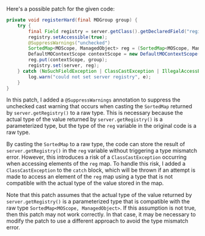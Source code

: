 Here's a possible patch for the given code:

```java
private void registerHard(final MOGroup group) {
    try {
        final Field registry = server.getClass().getDeclaredField("registry");
        registry.setAccessible(true);
        @SuppressWarnings("unchecked")
        SortedMap<MOScope, ManagedObject> reg = (SortedMap<MOScope, ManagedObject>) server.getRegistry();
        DefaultMOContextScope contextScope = new DefaultMOContextScope(new OctetString(""), group.getScope());
        reg.put(contextScope, group);
        registry.set(server, reg);
    } catch (NoSuchFieldException | ClassCastException | IllegalAccessException e) {
        log.warn("could not set server registry", e);
    }
}
```

In this patch, I added a `@SuppressWarnings` annotation to suppress the unchecked cast warning that occurs when casting the `SortedMap` returned by `server.getRegistry()` to a raw type. This is necessary because the actual type of the value returned by `server.getRegistry()` is a parameterized type, but the type of the `reg` variable in the original code is a raw type.

By casting the `SortedMap` to a raw type, the code can store the result of `server.getRegistry()` in the `reg` variable without triggering a type mismatch error. However, this introduces a risk of a `ClassCastException` occurring when accessing elements of the `reg` map. To handle this risk, I added a `ClassCastException` to the `catch` block, which will be thrown if an attempt is made to access an element of the `reg` map using a type that is not compatible with the actual type of the value stored in the map.

Note that this patch assumes that the actual type of the value returned by `server.getRegistry()` is a parameterized type that is compatible with the raw type `SortedMap<MOScope, ManagedObject>`. If this assumption is not true, then this patch may not work correctly. In that case, it may be necessary to modify the patch to use a different approach to avoid the type mismatch error.
